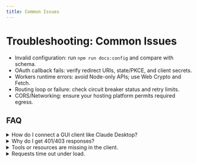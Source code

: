 ```yaml
---
title: Common Issues
---
```


# Troubleshooting: Common Issues

- Invalid configuration: run `npm run docs:config` and compare with schema.
- OAuth callback fails: verify redirect URIs, state/PKCE, and client secrets.
- Workers runtime errors: avoid Node-only APIs; use Web Crypto and Fetch.
- Routing loop or failure: check circuit breaker status and retry limits.
- CORS/Networking: ensure your hosting platform permits required egress.

## FAQ

<details>
<summary>How do I connect a GUI client like Claude Desktop?</summary>

If your version supports remote/HTTP MCP servers, point it at your master base URL and include any required bearer token. Otherwise, run a light stdio→HTTP bridge that forwards MCP requests to the master’s `/mcp/*` endpoints.

</details>

<details>
<summary>Why do I get 401/403 responses?</summary>

The backend server may require a different token than your client token. Configure `delegate_oauth` or `proxy_oauth` on that backend, then complete the OAuth flow via `/oauth/authorize?server_id=<id>`.

</details>

<details>
<summary>Tools or resources are missing in the client.</summary>

Confirm each backend is healthy and exposes capabilities. Check `/capabilities` and `/mcp/tools/list`. Prefix names with the server id (e.g., `serverId.toolName`).

</details>

<details>
<summary>Requests time out under load.</summary>

Tune retries and circuit breaker thresholds in `routing`, and monitor p95/p99 latencies. See Advanced → Performance & Scalability.

</details>

